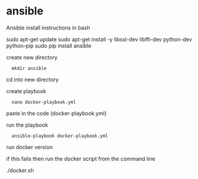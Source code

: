 # ansible

Ansible install instructions in bash

 
sudo apt-get update
sudo apt-get install -y libssl-dev libffi-dev python-dev python-pip 
sudo pip install ansible

create new directory

	  mkdir ansible 

cd into new directory

create playbook

	  nano docker-playbook.yml

paste in the code (docker-playbook.yml)

run the playbook

	  ansible-playbook docker-playbook.yml
    
   run docker version 
   
   if this fails then run the docker script from the command line 
   
   ./docker.sh

